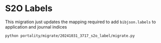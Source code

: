# S2O Labels

This migration just updates the mapping required to add `bibjson.labels` to application and journal indices

```
python portality/migrate/20241031_3717_s2o_label/migrate.py
```